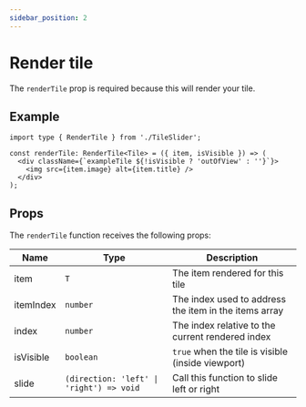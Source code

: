 ```yaml
---
sidebar_position: 2
---
```


# Render tile

The `renderTile` prop is required because this will render your tile.

## Example

```tsx
import type { RenderTile } from './TileSlider';

const renderTile: RenderTile<Tile> = ({ item, isVisible }) => (
  <div className={`exampleTile ${!isVisible ? 'outOfView' : ''}`}>
    <img src={item.image} alt={item.title} />
  </div>
);
```

## Props

The `renderTile` function receives the following props:

| Name      | Type                                     | Description                                           |
|-----------|------------------------------------------|-------------------------------------------------------|
| item      | `T`                                      | The item rendered for this tile                       |
| itemIndex | `number`                                 | The index used to address the item in the items array |
| index     | `number`                                 | The index relative to the current rendered index      |
| isVisible | `boolean`                                | `true` when the tile is visible (inside viewport)     |
| slide     | `(direction: 'left' \| 'right') => void` | Call this function to slide left or right             |


